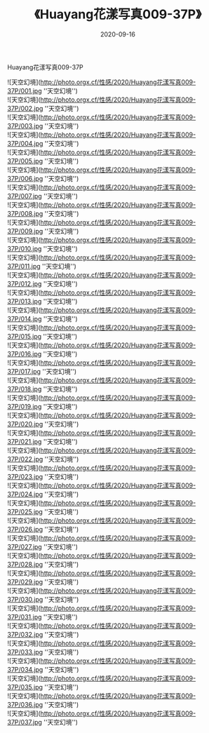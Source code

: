 ﻿---
layout: post
title:  《Huayang花漾写真009-37P》
date:   2020-09-16
img: http://photo.orgx.cf/性感/2020/Huayang花漾写真009-37P/000.jpg
categories: [美女, 性感, 泳衣]
---

Huayang花漾写真009-37P



![天空幻境](http://photo.orgx.cf/性感/2020/Huayang花漾写真009-37P/001.jpg ''天空幻境'') <br>
![天空幻境](http://photo.orgx.cf/性感/2020/Huayang花漾写真009-37P/002.jpg ''天空幻境'') <br>
![天空幻境](http://photo.orgx.cf/性感/2020/Huayang花漾写真009-37P/003.jpg ''天空幻境'') <br>
![天空幻境](http://photo.orgx.cf/性感/2020/Huayang花漾写真009-37P/004.jpg ''天空幻境'') <br>
![天空幻境](http://photo.orgx.cf/性感/2020/Huayang花漾写真009-37P/005.jpg ''天空幻境'') <br>
![天空幻境](http://photo.orgx.cf/性感/2020/Huayang花漾写真009-37P/006.jpg ''天空幻境'') <br>
![天空幻境](http://photo.orgx.cf/性感/2020/Huayang花漾写真009-37P/007.jpg ''天空幻境'') <br>
![天空幻境](http://photo.orgx.cf/性感/2020/Huayang花漾写真009-37P/008.jpg ''天空幻境'') <br>
![天空幻境](http://photo.orgx.cf/性感/2020/Huayang花漾写真009-37P/009.jpg ''天空幻境'') <br>
![天空幻境](http://photo.orgx.cf/性感/2020/Huayang花漾写真009-37P/010.jpg ''天空幻境'') <br>
![天空幻境](http://photo.orgx.cf/性感/2020/Huayang花漾写真009-37P/011.jpg ''天空幻境'') <br>
![天空幻境](http://photo.orgx.cf/性感/2020/Huayang花漾写真009-37P/012.jpg ''天空幻境'') <br>
![天空幻境](http://photo.orgx.cf/性感/2020/Huayang花漾写真009-37P/013.jpg ''天空幻境'') <br>
![天空幻境](http://photo.orgx.cf/性感/2020/Huayang花漾写真009-37P/014.jpg ''天空幻境'') <br>
![天空幻境](http://photo.orgx.cf/性感/2020/Huayang花漾写真009-37P/015.jpg ''天空幻境'') <br>
![天空幻境](http://photo.orgx.cf/性感/2020/Huayang花漾写真009-37P/016.jpg ''天空幻境'') <br>
![天空幻境](http://photo.orgx.cf/性感/2020/Huayang花漾写真009-37P/017.jpg ''天空幻境'') <br>
![天空幻境](http://photo.orgx.cf/性感/2020/Huayang花漾写真009-37P/018.jpg ''天空幻境'') <br>
![天空幻境](http://photo.orgx.cf/性感/2020/Huayang花漾写真009-37P/019.jpg ''天空幻境'') <br>
![天空幻境](http://photo.orgx.cf/性感/2020/Huayang花漾写真009-37P/020.jpg ''天空幻境'') <br>
![天空幻境](http://photo.orgx.cf/性感/2020/Huayang花漾写真009-37P/021.jpg ''天空幻境'') <br>
![天空幻境](http://photo.orgx.cf/性感/2020/Huayang花漾写真009-37P/022.jpg ''天空幻境'') <br>
![天空幻境](http://photo.orgx.cf/性感/2020/Huayang花漾写真009-37P/023.jpg ''天空幻境'') <br>
![天空幻境](http://photo.orgx.cf/性感/2020/Huayang花漾写真009-37P/024.jpg ''天空幻境'') <br>
![天空幻境](http://photo.orgx.cf/性感/2020/Huayang花漾写真009-37P/025.jpg ''天空幻境'') <br>
![天空幻境](http://photo.orgx.cf/性感/2020/Huayang花漾写真009-37P/026.jpg ''天空幻境'') <br>
![天空幻境](http://photo.orgx.cf/性感/2020/Huayang花漾写真009-37P/027.jpg ''天空幻境'') <br>
![天空幻境](http://photo.orgx.cf/性感/2020/Huayang花漾写真009-37P/028.jpg ''天空幻境'') <br>
![天空幻境](http://photo.orgx.cf/性感/2020/Huayang花漾写真009-37P/029.jpg ''天空幻境'') <br>
![天空幻境](http://photo.orgx.cf/性感/2020/Huayang花漾写真009-37P/030.jpg ''天空幻境'') <br>
![天空幻境](http://photo.orgx.cf/性感/2020/Huayang花漾写真009-37P/031.jpg ''天空幻境'') <br>
![天空幻境](http://photo.orgx.cf/性感/2020/Huayang花漾写真009-37P/032.jpg ''天空幻境'') <br>
![天空幻境](http://photo.orgx.cf/性感/2020/Huayang花漾写真009-37P/033.jpg ''天空幻境'') <br>
![天空幻境](http://photo.orgx.cf/性感/2020/Huayang花漾写真009-37P/034.jpg ''天空幻境'') <br>
![天空幻境](http://photo.orgx.cf/性感/2020/Huayang花漾写真009-37P/035.jpg ''天空幻境'') <br>
![天空幻境](http://photo.orgx.cf/性感/2020/Huayang花漾写真009-37P/036.jpg ''天空幻境'') <br>
![天空幻境](http://photo.orgx.cf/性感/2020/Huayang花漾写真009-37P/037.jpg ''天空幻境'') <br>